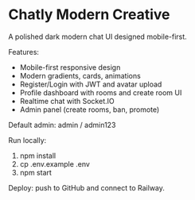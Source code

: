# Chatly Modern Creative

A polished dark modern chat UI designed mobile-first.

Features:
- Mobile-first responsive design
- Modern gradients, cards, animations
- Register/Login with JWT and avatar upload
- Profile dashboard with rooms and create room UI
- Realtime chat with Socket.IO
- Admin panel (create rooms, ban, promote)

Default admin: admin / admin123

Run locally:
1. npm install
2. cp .env.example .env
3. npm start

Deploy: push to GitHub and connect to Railway.
